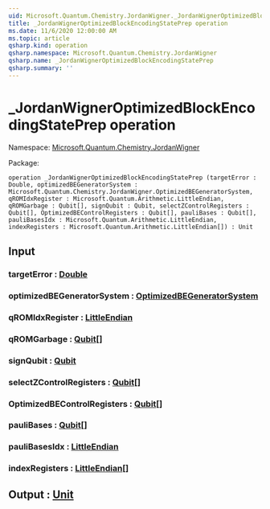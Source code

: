 ```yaml
---
uid: Microsoft.Quantum.Chemistry.JordanWigner._JordanWignerOptimizedBlockEncodingStatePrep
title: _JordanWignerOptimizedBlockEncodingStatePrep operation
ms.date: 11/6/2020 12:00:00 AM
ms.topic: article
qsharp.kind: operation
qsharp.namespace: Microsoft.Quantum.Chemistry.JordanWigner
qsharp.name: _JordanWignerOptimizedBlockEncodingStatePrep
qsharp.summary: ''
---
```


# _JordanWignerOptimizedBlockEncodingStatePrep operation

Namespace: [Microsoft.Quantum.Chemistry.JordanWigner](xref:Microsoft.Quantum.Chemistry.JordanWigner)

Package: [](https://nuget.org/packages/)




```qsharp
operation _JordanWignerOptimizedBlockEncodingStatePrep (targetError : Double, optimizedBEGeneratorSystem : Microsoft.Quantum.Chemistry.JordanWigner.OptimizedBEGeneratorSystem, qROMIdxRegister : Microsoft.Quantum.Arithmetic.LittleEndian, qROMGarbage : Qubit[], signQubit : Qubit, selectZControlRegisters : Qubit[], OptimizedBEControlRegisters : Qubit[], pauliBases : Qubit[], pauliBasesIdx : Microsoft.Quantum.Arithmetic.LittleEndian, indexRegisters : Microsoft.Quantum.Arithmetic.LittleEndian[]) : Unit
```


## Input

### targetError : [Double](xref:microsoft.quantum.lang-ref.double)




### optimizedBEGeneratorSystem : [OptimizedBEGeneratorSystem](xref:Microsoft.Quantum.Chemistry.JordanWigner.OptimizedBEGeneratorSystem)




### qROMIdxRegister : [LittleEndian](xref:Microsoft.Quantum.Arithmetic.LittleEndian)




### qROMGarbage : [Qubit](xref:microsoft.quantum.lang-ref.qubit)[]




### signQubit : [Qubit](xref:microsoft.quantum.lang-ref.qubit)




### selectZControlRegisters : [Qubit](xref:microsoft.quantum.lang-ref.qubit)[]




### OptimizedBEControlRegisters : [Qubit](xref:microsoft.quantum.lang-ref.qubit)[]




### pauliBases : [Qubit](xref:microsoft.quantum.lang-ref.qubit)[]




### pauliBasesIdx : [LittleEndian](xref:Microsoft.Quantum.Arithmetic.LittleEndian)




### indexRegisters : [LittleEndian](xref:Microsoft.Quantum.Arithmetic.LittleEndian)[]





## Output : [Unit](xref:microsoft.quantum.lang-ref.unit)

